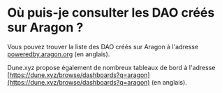 # Où puis-je consulter les DAO créés sur Aragon ?

Vous pouvez trouver la liste des DAO créés sur Aragon à l'adresse [poweredby.aragon.org](https://poweredby.aragon.org) (en anglais).

Dune.xyz propose également de nombreux tableaux de bord à l'adresse [https://dune.xyz/browse/dashboards?q=aragon](https://dune.xyz/browse/dashboards?q=aragon) (en anglais).

